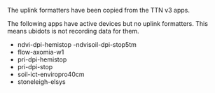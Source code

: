 The uplink formatters have been copied from the TTN v3 apps.

The following apps have active devices but no uplink formatters. This means ubidots is not recording data for them.

- ndvi-dpi-hemistop
 -ndvisoil-dpi-stop5tm
- flow-axomia-w1
- pri-dpi-hemistop
- pri-dpi-stop
- soil-ict-enviropro40cm
- stoneleigh-elsys
